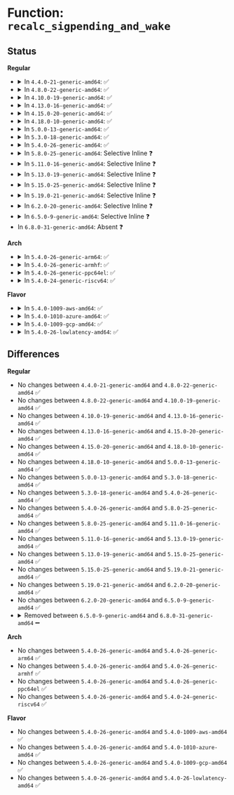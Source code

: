 # Function: <code>recalc_sigpending_and_wake</code>

## Status
<b>Regular</b>
<ul>
<li>
<details>
<summary>In <code>4.4.0-21-generic-amd64</code>: ✅</summary>

```c
void recalc_sigpending_and_wake(struct task_struct * t)
```

```json
{
  "name": "recalc_sigpending_and_wake",
  "collision_type": "Unique Global",
  "inline_type": "No",
  "funcs": [
    {
      "addr": 18446744071579426208,
      "name": "recalc_sigpending_and_wake",
      "external": true,
      "loc": "kernel/signal.c:152",
      "file": "kernel/signal.c",
      "inline": "seen, unknown",
      "caller_inline": [],
      "caller_func": [
        "kernel/signal.c:force_sig_info"
      ]
    }
  ],
  "symbols": [
    {
      "addr": 18446744071579426208,
      "name": "recalc_sigpending_and_wake",
      "section": ".text",
      "bind": "STB_GLOBAL",
      "size": 35
    }
  ]
}
```
</details>
</li>
<li>
<details>
<summary>In <code>4.8.0-22-generic-amd64</code>: ✅</summary>

```c
void recalc_sigpending_and_wake(struct task_struct * t)
```

```json
{
  "name": "recalc_sigpending_and_wake",
  "collision_type": "Unique Global",
  "inline_type": "No",
  "funcs": [
    {
      "addr": 18446744071579438624,
      "name": "recalc_sigpending_and_wake",
      "external": true,
      "loc": "kernel/signal.c:152",
      "file": "kernel/signal.c",
      "inline": "seen, unknown",
      "caller_inline": [],
      "caller_func": [
        "kernel/signal.c:force_sig_info"
      ]
    }
  ],
  "symbols": [
    {
      "addr": 18446744071579438624,
      "name": "recalc_sigpending_and_wake",
      "section": ".text",
      "bind": "STB_GLOBAL",
      "size": 35
    }
  ]
}
```
</details>
</li>
<li>
<details>
<summary>In <code>4.10.0-19-generic-amd64</code>: ✅</summary>

```c
void recalc_sigpending_and_wake(struct task_struct * t)
```

```json
{
  "name": "recalc_sigpending_and_wake",
  "collision_type": "Unique Global",
  "inline_type": "No",
  "funcs": [
    {
      "addr": 18446744071579458976,
      "name": "recalc_sigpending_and_wake",
      "external": true,
      "loc": "kernel/signal.c:152",
      "file": "kernel/signal.c",
      "inline": "seen, unknown",
      "caller_inline": [],
      "caller_func": [
        "kernel/signal.c:force_sig_info"
      ]
    }
  ],
  "symbols": [
    {
      "addr": 18446744071579458976,
      "name": "recalc_sigpending_and_wake",
      "section": ".text",
      "bind": "STB_GLOBAL",
      "size": 35
    }
  ]
}
```
</details>
</li>
<li>
<details>
<summary>In <code>4.13.0-16-generic-amd64</code>: ✅</summary>

```c
void recalc_sigpending_and_wake(struct task_struct * t)
```

```json
{
  "name": "recalc_sigpending_and_wake",
  "collision_type": "Unique Global",
  "inline_type": "No",
  "funcs": [
    {
      "addr": 18446744071579446608,
      "name": "recalc_sigpending_and_wake",
      "external": true,
      "loc": "kernel/signal.c:158",
      "file": "kernel/signal.c",
      "inline": "seen, unknown",
      "caller_inline": [],
      "caller_func": [
        "kernel/signal.c:force_sig_info"
      ]
    }
  ],
  "symbols": [
    {
      "addr": 18446744071579446608,
      "name": "recalc_sigpending_and_wake",
      "section": ".text",
      "bind": "STB_GLOBAL",
      "size": 35
    }
  ]
}
```
</details>
</li>
<li>
<details>
<summary>In <code>4.15.0-20-generic-amd64</code>: ✅</summary>

```c
void recalc_sigpending_and_wake(struct task_struct * t)
```

```json
{
  "name": "recalc_sigpending_and_wake",
  "collision_type": "Unique Global",
  "inline_type": "No",
  "funcs": [
    {
      "addr": 18446744071579474992,
      "name": "recalc_sigpending_and_wake",
      "external": true,
      "loc": "kernel/signal.c:160",
      "file": "kernel/signal.c",
      "inline": "seen, unknown",
      "caller_inline": [],
      "caller_func": [
        "kernel/signal.c:force_sig_info"
      ]
    }
  ],
  "symbols": [
    {
      "addr": 18446744071579474992,
      "name": "recalc_sigpending_and_wake",
      "section": ".text",
      "bind": "STB_GLOBAL",
      "size": 35
    }
  ]
}
```
</details>
</li>
<li>
<details>
<summary>In <code>4.18.0-10-generic-amd64</code>: ✅</summary>

```c
void recalc_sigpending_and_wake(struct task_struct * t)
```

```json
{
  "name": "recalc_sigpending_and_wake",
  "collision_type": "Unique Global",
  "inline_type": "No",
  "funcs": [
    {
      "addr": 18446744071579491328,
      "name": "recalc_sigpending_and_wake",
      "external": true,
      "loc": "kernel/signal.c:161",
      "file": "kernel/signal.c",
      "inline": "seen, unknown",
      "caller_inline": [],
      "caller_func": [
        "kernel/signal.c:force_sig_info"
      ]
    }
  ],
  "symbols": [
    {
      "addr": 18446744071579491328,
      "name": "recalc_sigpending_and_wake",
      "section": ".text",
      "bind": "STB_GLOBAL",
      "size": 38
    }
  ]
}
```
</details>
</li>
<li>
<details>
<summary>In <code>5.0.0-13-generic-amd64</code>: ✅</summary>

```c
void recalc_sigpending_and_wake(struct task_struct * t)
```

```json
{
  "name": "recalc_sigpending_and_wake",
  "collision_type": "Unique Global",
  "inline_type": "No",
  "funcs": [
    {
      "addr": 18446744071579524880,
      "name": "recalc_sigpending_and_wake",
      "external": true,
      "loc": "kernel/signal.c:166",
      "file": "kernel/signal.c",
      "inline": "seen, unknown",
      "caller_inline": [],
      "caller_func": [
        "kernel/signal.c:force_sig_info"
      ]
    }
  ],
  "symbols": [
    {
      "addr": 18446744071579524880,
      "name": "recalc_sigpending_and_wake",
      "section": ".text",
      "bind": "STB_GLOBAL",
      "size": 38
    }
  ]
}
```
</details>
</li>
<li>
<details>
<summary>In <code>5.3.0-18-generic-amd64</code>: ✅</summary>

```c
void recalc_sigpending_and_wake(struct task_struct * t)
```

```json
{
  "name": "recalc_sigpending_and_wake",
  "collision_type": "Unique Global",
  "inline_type": "No",
  "funcs": [
    {
      "addr": 18446744071579544544,
      "name": "recalc_sigpending_and_wake",
      "external": true,
      "loc": "kernel/signal.c:176",
      "file": "kernel/signal.c",
      "inline": "seen, unknown",
      "caller_inline": [],
      "caller_func": [
        "kernel/signal.c:force_sig_info_to_task"
      ]
    }
  ],
  "symbols": [
    {
      "addr": 18446744071579544544,
      "name": "recalc_sigpending_and_wake",
      "section": ".text",
      "bind": "STB_GLOBAL",
      "size": 41
    }
  ]
}
```
</details>
</li>
<li>
<details>
<summary>In <code>5.4.0-26-generic-amd64</code>: ✅</summary>

```c
void recalc_sigpending_and_wake(struct task_struct * t)
```

```json
{
  "name": "recalc_sigpending_and_wake",
  "collision_type": "Unique Global",
  "inline_type": "No",
  "funcs": [
    {
      "addr": 18446744071579570656,
      "name": "recalc_sigpending_and_wake",
      "external": true,
      "loc": "kernel/signal.c:176",
      "file": "kernel/signal.c",
      "inline": "seen, unknown",
      "caller_inline": [],
      "caller_func": [
        "kernel/signal.c:force_sig_info_to_task"
      ]
    }
  ],
  "symbols": [
    {
      "addr": 18446744071579570656,
      "name": "recalc_sigpending_and_wake",
      "section": ".text",
      "bind": "STB_GLOBAL",
      "size": 41
    }
  ]
}
```
</details>
</li>
<li>
<details>
<summary>In <code>5.8.0-25-generic-amd64</code>: Selective Inline ❓</summary>

```c
void recalc_sigpending_and_wake(struct task_struct * t)
```

```json
{
  "name": "recalc_sigpending_and_wake",
  "collision_type": "Unique Global",
  "inline_type": "Selective",
  "funcs": [
    {
      "addr": 18446744071579621137,
      "name": "recalc_sigpending_and_wake",
      "external": true,
      "loc": "kernel/signal.c:176",
      "file": "kernel/signal.c",
      "inline": "not declared, inlined",
      "caller_inline": [
        "kernel/signal.c:force_sig_info_to_task"
      ],
      "caller_func": []
    }
  ],
  "symbols": [
    {
      "addr": 18446744071579605328,
      "name": "recalc_sigpending_and_wake",
      "section": ".text",
      "bind": "STB_GLOBAL",
      "size": 120
    }
  ]
}
```
</details>
</li>
<li>
<details>
<summary>In <code>5.11.0-16-generic-amd64</code>: Selective Inline ❓</summary>

```c
void recalc_sigpending_and_wake(struct task_struct * t)
```

```json
{
  "name": "recalc_sigpending_and_wake",
  "collision_type": "Unique Global",
  "inline_type": "Selective",
  "funcs": [
    {
      "addr": 18446744071579601441,
      "name": "recalc_sigpending_and_wake",
      "external": true,
      "loc": "kernel/signal.c:176",
      "file": "kernel/signal.c",
      "inline": "not declared, inlined",
      "caller_inline": [
        "kernel/signal.c:force_sig_info_to_task"
      ],
      "caller_func": []
    }
  ],
  "symbols": [
    {
      "addr": 18446744071579585536,
      "name": "recalc_sigpending_and_wake",
      "section": ".text",
      "bind": "STB_GLOBAL",
      "size": 120
    }
  ]
}
```
</details>
</li>
<li>
<details>
<summary>In <code>5.13.0-19-generic-amd64</code>: Selective Inline ❓</summary>

```c
void recalc_sigpending_and_wake(struct task_struct * t)
```

```json
{
  "name": "recalc_sigpending_and_wake",
  "collision_type": "Unique Global",
  "inline_type": "Selective",
  "funcs": [
    {
      "addr": 18446744071579606944,
      "name": "recalc_sigpending_and_wake",
      "external": true,
      "loc": "kernel/signal.c:175",
      "file": "kernel/signal.c",
      "inline": "not declared, inlined",
      "caller_inline": [
        "kernel/signal.c:force_sig_info_to_task"
      ],
      "caller_func": []
    }
  ],
  "symbols": [
    {
      "addr": 18446744071579592720,
      "name": "recalc_sigpending_and_wake",
      "section": ".text",
      "bind": "STB_GLOBAL",
      "size": 120
    }
  ]
}
```
</details>
</li>
<li>
<details>
<summary>In <code>5.15.0-25-generic-amd64</code>: Selective Inline ❓</summary>

```c
void recalc_sigpending_and_wake(struct task_struct * t)
```

```json
{
  "name": "recalc_sigpending_and_wake",
  "collision_type": "Unique Global",
  "inline_type": "Selective",
  "funcs": [
    {
      "addr": 18446744071579682291,
      "name": "recalc_sigpending_and_wake",
      "external": true,
      "loc": "kernel/signal.c:176",
      "file": "kernel/signal.c",
      "inline": "not declared, inlined",
      "caller_inline": [
        "kernel/signal.c:force_sig_info_to_task"
      ],
      "caller_func": []
    }
  ],
  "symbols": [
    {
      "addr": 18446744071579670176,
      "name": "recalc_sigpending_and_wake",
      "section": ".text",
      "bind": "STB_GLOBAL",
      "size": 120
    }
  ]
}
```
</details>
</li>
<li>
<details>
<summary>In <code>5.19.0-21-generic-amd64</code>: Selective Inline ❓</summary>

```c
void recalc_sigpending_and_wake(struct task_struct * t)
```

```json
{
  "name": "recalc_sigpending_and_wake",
  "collision_type": "Unique Global",
  "inline_type": "Selective",
  "funcs": [
    {
      "addr": 18446744071579777176,
      "name": "recalc_sigpending_and_wake",
      "external": true,
      "loc": "kernel/signal.c:176",
      "file": "kernel/signal.c",
      "inline": "not declared, inlined",
      "caller_inline": [
        "kernel/signal.c:force_sig_info_to_task",
        "kernel/signal.c:force_sig_info_to_task"
      ],
      "caller_func": []
    }
  ],
  "symbols": [
    {
      "addr": 18446744071579766928,
      "name": "recalc_sigpending_and_wake",
      "section": ".text",
      "bind": "STB_GLOBAL",
      "size": 139
    }
  ]
}
```
</details>
</li>
<li>
<details>
<summary>In <code>6.2.0-20-generic-amd64</code>: Selective Inline ❓</summary>

```c
void recalc_sigpending_and_wake(struct task_struct * t)
```

```json
{
  "name": "recalc_sigpending_and_wake",
  "collision_type": "Unique Global",
  "inline_type": "Selective",
  "funcs": [
    {
      "addr": 18446744071579909688,
      "name": "recalc_sigpending_and_wake",
      "external": true,
      "loc": "kernel/signal.c:176",
      "file": "kernel/signal.c",
      "inline": "not declared, inlined",
      "caller_inline": [
        "kernel/signal.c:force_sig_info_to_task",
        "kernel/signal.c:force_sig_info_to_task"
      ],
      "caller_func": []
    }
  ],
  "symbols": [
    {
      "addr": 18446744071579898512,
      "name": "recalc_sigpending_and_wake",
      "section": ".text",
      "bind": "STB_GLOBAL",
      "size": 139
    }
  ]
}
```
</details>
</li>
<li>
<details>
<summary>In <code>6.5.0-9-generic-amd64</code>: Selective Inline ❓</summary>

```c
void recalc_sigpending_and_wake(struct task_struct * t)
```

```json
{
  "name": "recalc_sigpending_and_wake",
  "collision_type": "Unique Global",
  "inline_type": "Selective",
  "funcs": [
    {
      "addr": 18446744071579959429,
      "name": "recalc_sigpending_and_wake",
      "external": true,
      "loc": "kernel/signal.c:177",
      "file": "kernel/signal.c",
      "inline": "not declared, inlined",
      "caller_inline": [
        "kernel/signal.c:force_sig_info_to_task",
        "kernel/signal.c:force_sig_info_to_task"
      ],
      "caller_func": []
    }
  ],
  "symbols": [
    {
      "addr": 18446744071579948016,
      "name": "recalc_sigpending_and_wake",
      "section": ".text",
      "bind": "STB_GLOBAL",
      "size": 139
    }
  ]
}
```
</details>
</li>
<li>
In <code>6.8.0-31-generic-amd64</code>: Absent ❓
</li>
</ul>
<b>Arch</b>
<ul>
<li>
<details>
<summary>In <code>5.4.0-26-generic-arm64</code>: ✅</summary>

```c
void recalc_sigpending_and_wake(struct task_struct * t)
```

```json
{
  "name": "recalc_sigpending_and_wake",
  "collision_type": "Unique Global",
  "inline_type": "No",
  "funcs": [
    {
      "addr": 18446603336490733080,
      "name": "recalc_sigpending_and_wake",
      "external": true,
      "loc": "kernel/signal.c:176",
      "file": "kernel/signal.c",
      "inline": "seen, unknown",
      "caller_inline": [],
      "caller_func": [
        "kernel/signal.c:force_sig_info_to_task"
      ]
    }
  ],
  "symbols": [
    {
      "addr": 18446603336490733080,
      "name": "recalc_sigpending_and_wake",
      "section": ".text",
      "bind": "STB_GLOBAL",
      "size": 76
    }
  ]
}
```
</details>
</li>
<li>
<details>
<summary>In <code>5.4.0-26-generic-armhf</code>: ✅</summary>

```c
void recalc_sigpending_and_wake(struct task_struct * t)
```

```json
{
  "name": "recalc_sigpending_and_wake",
  "collision_type": "Unique Global",
  "inline_type": "No",
  "funcs": [
    {
      "addr": 3224785004,
      "name": "recalc_sigpending_and_wake",
      "external": true,
      "loc": "kernel/signal.c:176",
      "file": "kernel/signal.c",
      "inline": "seen, unknown",
      "caller_inline": [],
      "caller_func": [
        "kernel/signal.c:force_sig_info_to_task"
      ]
    }
  ],
  "symbols": [
    {
      "addr": 3224785004,
      "name": "recalc_sigpending_and_wake",
      "section": ".text",
      "bind": "STB_GLOBAL",
      "size": 52
    }
  ]
}
```
</details>
</li>
<li>
<details>
<summary>In <code>5.4.0-26-generic-ppc64el</code>: ✅</summary>

```c
void recalc_sigpending_and_wake(struct task_struct * t)
```

```json
{
  "name": "recalc_sigpending_and_wake",
  "collision_type": "Unique Global",
  "inline_type": "No",
  "funcs": [
    {
      "addr": 13835058055283555712,
      "name": "recalc_sigpending_and_wake",
      "external": true,
      "loc": "kernel/signal.c:176",
      "file": "kernel/signal.c",
      "inline": "seen, unknown",
      "caller_inline": [],
      "caller_func": [
        "kernel/signal.c:force_sig_info_to_task"
      ]
    }
  ],
  "symbols": [
    {
      "addr": 13835058055283555712,
      "name": "recalc_sigpending_and_wake",
      "section": ".text",
      "bind": "STB_GLOBAL",
      "size": 108
    }
  ]
}
```
</details>
</li>
<li>
<details>
<summary>In <code>5.4.0-24-generic-riscv64</code>: ✅</summary>

```c
void recalc_sigpending_and_wake(struct task_struct * t)
```

```json
{
  "name": "recalc_sigpending_and_wake",
  "collision_type": "Unique Global",
  "inline_type": "No",
  "funcs": [
    {
      "addr": 18446743936271442858,
      "name": "recalc_sigpending_and_wake",
      "external": true,
      "loc": "kernel/signal.c:176",
      "file": "kernel/signal.c",
      "inline": "seen, unknown",
      "caller_inline": [],
      "caller_func": [
        "kernel/signal.c:force_sig_info_to_task"
      ]
    }
  ],
  "symbols": [
    {
      "addr": 18446743936271442858,
      "name": "recalc_sigpending_and_wake",
      "section": ".text",
      "bind": "STB_GLOBAL",
      "size": 98
    }
  ]
}
```
</details>
</li>
</ul>
<b>Flavor</b>
<ul>
<li>
<details>
<summary>In <code>5.4.0-1009-aws-amd64</code>: ✅</summary>

```c
void recalc_sigpending_and_wake(struct task_struct * t)
```

```json
{
  "name": "recalc_sigpending_and_wake",
  "collision_type": "Unique Global",
  "inline_type": "No",
  "funcs": [
    {
      "addr": 18446744071579546960,
      "name": "recalc_sigpending_and_wake",
      "external": true,
      "loc": "kernel/signal.c:176",
      "file": "kernel/signal.c",
      "inline": "seen, unknown",
      "caller_inline": [],
      "caller_func": [
        "kernel/signal.c:force_sig_info_to_task"
      ]
    }
  ],
  "symbols": [
    {
      "addr": 18446744071579546960,
      "name": "recalc_sigpending_and_wake",
      "section": ".text",
      "bind": "STB_GLOBAL",
      "size": 41
    }
  ]
}
```
</details>
</li>
<li>
<details>
<summary>In <code>5.4.0-1010-azure-amd64</code>: ✅</summary>

```c
void recalc_sigpending_and_wake(struct task_struct * t)
```

```json
{
  "name": "recalc_sigpending_and_wake",
  "collision_type": "Unique Global",
  "inline_type": "No",
  "funcs": [
    {
      "addr": 18446744071579475696,
      "name": "recalc_sigpending_and_wake",
      "external": true,
      "loc": "kernel/signal.c:176",
      "file": "kernel/signal.c",
      "inline": "seen, unknown",
      "caller_inline": [],
      "caller_func": [
        "kernel/signal.c:force_sig_info_to_task"
      ]
    }
  ],
  "symbols": [
    {
      "addr": 18446744071579475696,
      "name": "recalc_sigpending_and_wake",
      "section": ".text",
      "bind": "STB_GLOBAL",
      "size": 41
    }
  ]
}
```
</details>
</li>
<li>
<details>
<summary>In <code>5.4.0-1009-gcp-amd64</code>: ✅</summary>

```c
void recalc_sigpending_and_wake(struct task_struct * t)
```

```json
{
  "name": "recalc_sigpending_and_wake",
  "collision_type": "Unique Global",
  "inline_type": "No",
  "funcs": [
    {
      "addr": 18446744071579544240,
      "name": "recalc_sigpending_and_wake",
      "external": true,
      "loc": "kernel/signal.c:176",
      "file": "kernel/signal.c",
      "inline": "seen, unknown",
      "caller_inline": [],
      "caller_func": [
        "kernel/signal.c:force_sig_info_to_task"
      ]
    }
  ],
  "symbols": [
    {
      "addr": 18446744071579544240,
      "name": "recalc_sigpending_and_wake",
      "section": ".text",
      "bind": "STB_GLOBAL",
      "size": 41
    }
  ]
}
```
</details>
</li>
<li>
<details>
<summary>In <code>5.4.0-26-lowlatency-amd64</code>: ✅</summary>

```c
void recalc_sigpending_and_wake(struct task_struct * t)
```

```json
{
  "name": "recalc_sigpending_and_wake",
  "collision_type": "Unique Global",
  "inline_type": "No",
  "funcs": [
    {
      "addr": 18446744071579577232,
      "name": "recalc_sigpending_and_wake",
      "external": true,
      "loc": "kernel/signal.c:176",
      "file": "kernel/signal.c",
      "inline": "seen, unknown",
      "caller_inline": [],
      "caller_func": [
        "kernel/signal.c:force_sig_info_to_task"
      ]
    }
  ],
  "symbols": [
    {
      "addr": 18446744071579577232,
      "name": "recalc_sigpending_and_wake",
      "section": ".text",
      "bind": "STB_GLOBAL",
      "size": 41
    }
  ]
}
```
</details>
</li>
</ul>

## Differences
<b>Regular</b>
<ul>
<li>
No changes between <code>4.4.0-21-generic-amd64</code> and <code>4.8.0-22-generic-amd64</code> ✅
</li>
<li>
No changes between <code>4.8.0-22-generic-amd64</code> and <code>4.10.0-19-generic-amd64</code> ✅
</li>
<li>
No changes between <code>4.10.0-19-generic-amd64</code> and <code>4.13.0-16-generic-amd64</code> ✅
</li>
<li>
No changes between <code>4.13.0-16-generic-amd64</code> and <code>4.15.0-20-generic-amd64</code> ✅
</li>
<li>
No changes between <code>4.15.0-20-generic-amd64</code> and <code>4.18.0-10-generic-amd64</code> ✅
</li>
<li>
No changes between <code>4.18.0-10-generic-amd64</code> and <code>5.0.0-13-generic-amd64</code> ✅
</li>
<li>
No changes between <code>5.0.0-13-generic-amd64</code> and <code>5.3.0-18-generic-amd64</code> ✅
</li>
<li>
No changes between <code>5.3.0-18-generic-amd64</code> and <code>5.4.0-26-generic-amd64</code> ✅
</li>
<li>
No changes between <code>5.4.0-26-generic-amd64</code> and <code>5.8.0-25-generic-amd64</code> ✅
</li>
<li>
No changes between <code>5.8.0-25-generic-amd64</code> and <code>5.11.0-16-generic-amd64</code> ✅
</li>
<li>
No changes between <code>5.11.0-16-generic-amd64</code> and <code>5.13.0-19-generic-amd64</code> ✅
</li>
<li>
No changes between <code>5.13.0-19-generic-amd64</code> and <code>5.15.0-25-generic-amd64</code> ✅
</li>
<li>
No changes between <code>5.15.0-25-generic-amd64</code> and <code>5.19.0-21-generic-amd64</code> ✅
</li>
<li>
No changes between <code>5.19.0-21-generic-amd64</code> and <code>6.2.0-20-generic-amd64</code> ✅
</li>
<li>
No changes between <code>6.2.0-20-generic-amd64</code> and <code>6.5.0-9-generic-amd64</code> ✅
</li>
<li>
<details>
<summary>Removed between <code>6.5.0-9-generic-amd64</code> and <code>6.8.0-31-generic-amd64</code> ➖</summary>

```c
void recalc_sigpending_and_wake(struct task_struct * t)
```
</details>
</li>
</ul>
<b>Arch</b>
<ul>
<li>
No changes between <code>5.4.0-26-generic-amd64</code> and <code>5.4.0-26-generic-arm64</code> ✅
</li>
<li>
No changes between <code>5.4.0-26-generic-amd64</code> and <code>5.4.0-26-generic-armhf</code> ✅
</li>
<li>
No changes between <code>5.4.0-26-generic-amd64</code> and <code>5.4.0-26-generic-ppc64el</code> ✅
</li>
<li>
No changes between <code>5.4.0-26-generic-amd64</code> and <code>5.4.0-24-generic-riscv64</code> ✅
</li>
</ul>
<b>Flavor</b>
<ul>
<li>
No changes between <code>5.4.0-26-generic-amd64</code> and <code>5.4.0-1009-aws-amd64</code> ✅
</li>
<li>
No changes between <code>5.4.0-26-generic-amd64</code> and <code>5.4.0-1010-azure-amd64</code> ✅
</li>
<li>
No changes between <code>5.4.0-26-generic-amd64</code> and <code>5.4.0-1009-gcp-amd64</code> ✅
</li>
<li>
No changes between <code>5.4.0-26-generic-amd64</code> and <code>5.4.0-26-lowlatency-amd64</code> ✅
</li>
</ul>
